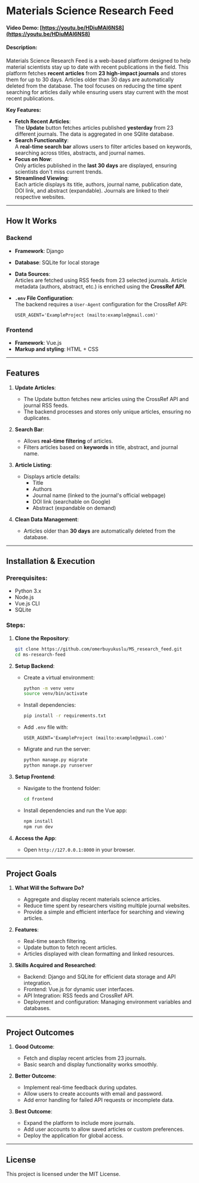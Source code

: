 # **Materials Science Research Feed**

#### Video Demo: [https://youtu.be/HDiuMAl6NS8](https://youtu.be/HDiuMAl6NS8)

#### Description:  
Materials Science Research Feed is a web-based platform designed to help material scientists stay up to date with recent publications in the field. This platform fetches **recent articles** from **23 high-impact journals** and stores them for up to 30 days. Articles older than 30 days are automatically deleted from the database. The tool focuses on reducing the time spent searching for articles daily while ensuring users stay current with the most recent publications.  

**Key Features:**  
- **Fetch Recent Articles**:  
   The **Update** button fetches articles published **yesterday** from 23 different journals. The data is aggregated in one SQlite database.  
- **Search Functionality**:  
   A **real-time search bar** allows users to filter articles based on keywords, searching across titles, abstracts, and journal names.  
- **Focus on Now**:  
   Only articles published in the **last 30 days** are displayed, ensuring scientists don´t miss current trends.  
- **Streamlined Viewing**:  
   Each article displays its title, authors, journal name, publication date, DOI link, and abstract (expandable). Journals are linked to their respective websites.  

---

## **How It Works**

### **Backend**  
- **Framework**: Django  
- **Database**: SQLite for local storage  
- **Data Sources**:  
   Articles are fetched using RSS feeds from 23 selected journals. Article metadata (authors, abstract, etc.) is enriched using the **CrossRef API**.  

- **`.env` File Configuration**:  
   The backend requires a `User-Agent` configuration for the CrossRef API:  
   ```dotenv
   USER_AGENT='ExampleProject (mailto:example@gmail.com)'
   ```

### **Frontend**  
- **Framework**: Vue.js  
- **Markup and styling**: HTML + CSS
---

## **Features**

1. **Update Articles**:  
   - The Update button fetches new articles using the CrossRef API and journal RSS feeds.  
   - The backend processes and stores only unique articles, ensuring no duplicates.  

2. **Search Bar**:  
   - Allows **real-time filtering** of articles.  
   - Filters articles based on **keywords** in title, abstract, and journal name.  

3. **Article Listing**:  
   - Displays article details:  
     - Title  
     - Authors  
     - Journal name (linked to the journal's official webpage)  
     - DOI link (searchable on Google)  
     - Abstract (expandable on demand)  

4. **Clean Data Management**:  
   - Articles older than **30 days** are automatically deleted from the database.  

---

## **Installation & Execution**

### Prerequisites:  
- Python 3.x  
- Node.js  
- Vue.js CLI  
- SQLite  

### Steps:  

1. **Clone the Repository**:
   ```bash
   git clone https://github.com/omerbuyukuslu/MS_research_feed.git
   cd ms-research-feed
   ```

2. **Setup Backend**:  
   - Create a virtual environment:  
     ```bash
     python -m venv venv
     source venv/bin/activate
     ```
   - Install dependencies:  
     ```bash
     pip install -r requirements.txt
     ```
   - Add `.env` file with:  
     ```dotenv
     USER_AGENT='ExampleProject (mailto:example@gmail.com)'
     ```
   - Migrate and run the server:  
     ```bash
     python manage.py migrate
     python manage.py runserver
     ```

3. **Setup Frontend**:  
   - Navigate to the frontend folder:  
     ```bash
     cd frontend
     ```
   - Install dependencies and run the Vue app:  
     ```bash
     npm install
     npm run dev
     ```

4. **Access the App**:  
   - Open `http://127.0.0.1:8000` in your browser.  

---

## **Project Goals**

1. **What Will the Software Do?**  
   - Aggregate and display recent materials science articles.  
   - Reduce time spent by researchers visiting multiple journal websites.  
   - Provide a simple and efficient interface for searching and viewing articles.

2. **Features**:
   - Real-time search filtering.  
   - Update button to fetch recent articles.  
   - Articles displayed with clean formatting and linked resources.  

3. **Skills Acquired and Researched**:  
   - Backend: Django and SQLite for efficient data storage and API integration.  
   - Frontend: Vue.js for dynamic user interfaces.  
   - API Integration: RSS feeds and CrossRef API.  
   - Deployment and configuration: Managing environment variables and databases.

---

## **Project Outcomes**

1. **Good Outcome**:  
   - Fetch and display recent articles from 23 journals.  
   - Basic search and display functionality works smoothly.  

2. **Better Outcome**:  
   - Implement real-time feedback during updates.
   - Allow users to create accounts with email and password.
   - Add error handling for failed API requests or incomplete data.  

3. **Best Outcome**:  
   - Expand the platform to include more journals.  
   - Add user accounts to allow saved articles or custom preferences.  
   - Deploy the application for global access.  

---

## **License**  
This project is licensed under the MIT License.  

